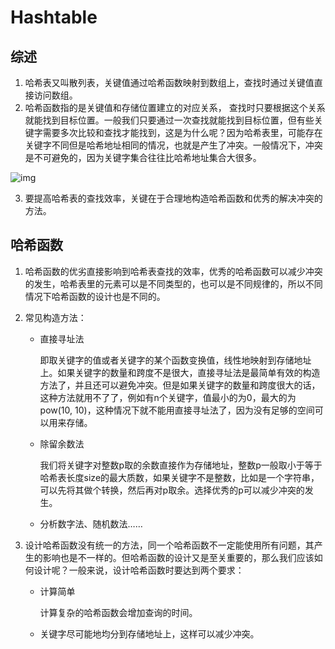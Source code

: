 # Hashtable

## 综述

1. 哈希表又叫散列表，关键值通过哈希函数映射到数组上，查找时通过关键值直接访问数组。
2. 哈希函数指的是关键值和存储位置建立的对应关系， 查找时只要根据这个关系就能找到目标位置。一般我们只要通过一次查找就能找到目标位置，但有些关键字需要多次比较和查找才能找到，这是为什么呢？因为哈希表里，可能存在关键字不同但是哈希地址相同的情况，也就是产生了冲突。一般情况下，冲突是不可避免的，因为关键字集合往往比哈希地址集合大很多。

![img](https://wx2.sinaimg.cn/mw690/005LasY6gy1gc244gchvcj319k0fadnt.jpg)

3. 要提高哈希表的查找效率，关键在于合理地构造哈希函数和优秀的解决冲突的方法。

## 哈希函数

1. 哈希函数的优劣直接影响到哈希表查找的效率，优秀的哈希函数可以减少冲突的发生，哈希表里的元素可以是不同类型的，也可以是不同规律的，所以不同情况下哈希函数的设计也是不同的。

2. 常见构造方法：

   + 直接寻址法

     即取关键字的值或者关键字的某个函数变换值，线性地映射到存储地址上。如果关键字的数量和跨度不是很大，直接寻址法是最简单有效的构造方法了，并且还可以避免冲突。但是如果关键字的数量和跨度很大的话，这种方法就用不了了，例如有n个关键字，值最小的为0，最大的为pow(10, 10)，这种情况下就不能用直接寻址法了，因为没有足够的空间可以用来存储。

   + 除留余数法

     我们将关键字对整数p取的余数直接作为存储地址，整数p一般取小于等于哈希表长度size的最大质数，如果关键字不是整数，比如是一个字符串，可以先将其做个转换，然后再对p取余。选择优秀的p可以减少冲突的发生。

   + 分析数字法、随机数法……

3. 设计哈希函数没有统一的方法，同一个哈希函数不一定能使用所有问题，其产生的影响也是不一样的。但哈希函数的设计又是至关重要的，那么我们应该如何设计呢？一般来说，设计哈希函数时要达到两个要求：

   + 计算简单

     计算复杂的哈希函数会增加查询的时间。

   + 关键字尽可能地均分到存储地址上，这样可以减少冲突。